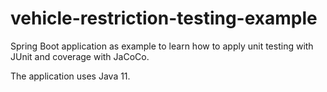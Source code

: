# vehicle-restriction-testing-example

Spring Boot application as example to learn how to apply unit testing with JUnit and coverage with JaCoCo.

The application uses Java 11.